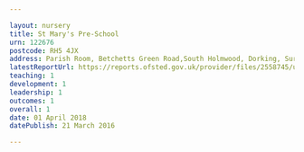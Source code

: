 ```yaml
---

layout: nursery
title: St Mary's Pre-School
urn: 122676
postcode: RH5 4JX
address: Parish Room, Betchetts Green Road,South Holmwood, Dorking, Surrey, RH5 4JX
latestReportUrl: https://reports.ofsted.gov.uk/provider/files/2558745/urn/122676.pdf
teaching: 1
development: 1
leadership: 1
outcomes: 1
overall: 1
date: 01 April 2018 
datePublish: 21 March 2016

---
```

